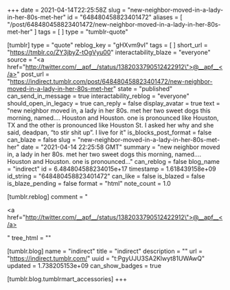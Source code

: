 +++
date = 2021-04-14T22:25:58Z
slug = "new-neighbor-moved-in-a-lady-in-her-80s-met-her"
id = "648480458823401472"
aliases = [ "/post/648480458823401472/new-neighbor-moved-in-a-lady-in-her-80s-met-her" ]
tags = [ ]
type = "tumblr-quote"

[tumblr]
type = "quote"
reblog_key = "gHXvm9vI"
tags = [ ]
short_url = "https://tmblr.co/ZY3jbyZ-tOgVyu00"
interactability_blaze = "everyone"
source = "<a href=\"http://twitter.com/__apf__/status/1382033790512422912\">@__apf__</a>"
post_url = "https://indirect.tumblr.com/post/648480458823401472/new-neighbor-moved-in-a-lady-in-her-80s-met-her"
state = "published"
can_send_in_message = true
interactability_reblog = "everyone"
should_open_in_legacy = true
can_reply = false
display_avatar = true
text = "new neighbor moved in, a lady in her 80s. met her two sweet dogs this morning, named&hellip;. Houston and Houston. one is pronounced like Houston, TX and the other is pronounced like Houston St. I asked her why and she said, deadpan, &ldquo;to stir shit up&rdquo;. I live for it"
is_blocks_post_format = false
can_blaze = false
slug = "new-neighbor-moved-in-a-lady-in-her-80s-met-her"
date = "2021-04-14 22:25:58 GMT"
summary = "new neighbor moved in, a lady in her 80s. met her two sweet dogs this morning, named…. Houston and Houston. one is pronounced..."
can_reblog = false
blog_name = "indirect"
id = 6.484804588234015e+17
timestamp = 1.618439158e+09
id_string = "648480458823401472"
can_like = false
is_blazed = false
is_blaze_pending = false
format = "html"
note_count = 1.0

[tumblr.reblog]
comment = "<p><a href=\"http://twitter.com/__apf__/status/1382033790512422912\">@__apf__</a></p>"
tree_html = ""

[tumblr.blog]
name = "indirect"
title = "indirect"
description = ""
url = "https://indirect.tumblr.com/"
uuid = "t:PgyUJU3SA2Klwyt81UWAwQ"
updated = 1.738205153e+09
can_show_badges = true

[tumblr.blog.tumblrmart_accessories]
+++
